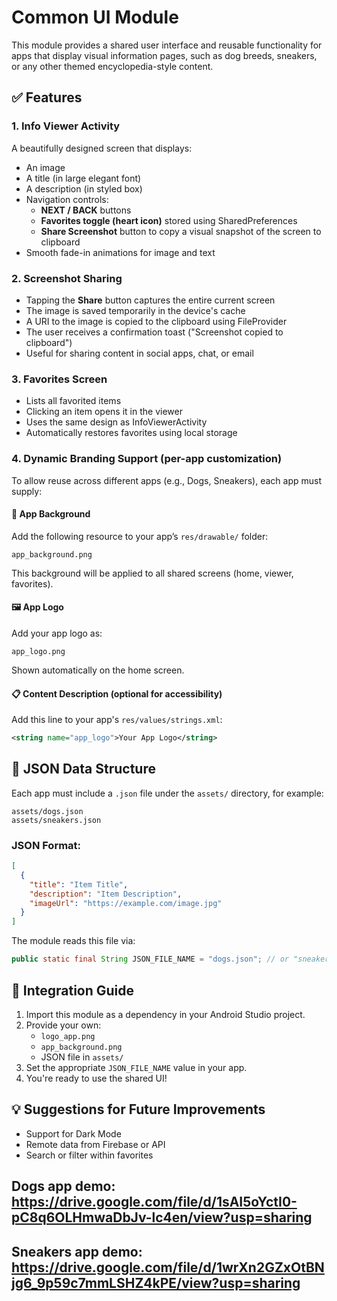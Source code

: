 # Common UI Module

This module provides a shared user interface and reusable functionality for apps that display visual information pages, such as dog breeds, sneakers, or any other themed encyclopedia-style content.

## ✅ Features

### 1. Info Viewer Activity
A beautifully designed screen that displays:
- An image
- A title (in large elegant font)
- A description (in styled box)
- Navigation controls:
  - **NEXT / BACK** buttons
  - **Favorites toggle (heart icon)** stored using SharedPreferences
  - **Share Screenshot** button to copy a visual snapshot of the screen to clipboard
- Smooth fade-in animations for image and text

### 2. Screenshot Sharing
- Tapping the **Share** button captures the entire current screen
- The image is saved temporarily in the device's cache
- A URI to the image is copied to the clipboard using FileProvider
- The user receives a confirmation toast ("Screenshot copied to clipboard")
- Useful for sharing content in social apps, chat, or email

### 3. Favorites Screen
- Lists all favorited items
- Clicking an item opens it in the viewer
- Uses the same design as InfoViewerActivity
- Automatically restores favorites using local storage

### 4. Dynamic Branding Support (per-app customization)
To allow reuse across different apps (e.g., Dogs, Sneakers), each app must supply:

#### 🎨 App Background
Add the following resource to your app’s `res/drawable/` folder:
```
app_background.png
```
This background will be applied to all shared screens (home, viewer, favorites).

#### 🖼 App Logo
Add your app logo as:
```
app_logo.png
```
Shown automatically on the home screen.

#### 📋 Content Description (optional for accessibility)
Add this line to your app's `res/values/strings.xml`:
```xml
<string name="app_logo">Your App Logo</string>
```

## 📁 JSON Data Structure

Each app must include a `.json` file under the `assets/` directory, for example:

```
assets/dogs.json
assets/sneakers.json
```

### JSON Format:
```json
[
  {
    "title": "Item Title",
    "description": "Item Description",
    "imageUrl": "https://example.com/image.jpg"
  }
]
```

The module reads this file via:
```java
public static final String JSON_FILE_NAME = "dogs.json"; // or "sneakers.json"
```

## 🧩 Integration Guide

1. Import this module as a dependency in your Android Studio project.
2. Provide your own:
   - `logo_app.png`
   - `app_background.png`
   - JSON file in `assets/`
3. Set the appropriate `JSON_FILE_NAME` value in your app.
4. You're ready to use the shared UI!

## 💡 Suggestions for Future Improvements
- Support for Dark Mode
- Remote data from Firebase or API
- Search or filter within favorites

## Dogs app demo: https://drive.google.com/file/d/1sAI5oYctI0-pC8q6OLHmwaDbJv-lc4en/view?usp=sharing

## Sneakers app demo: https://drive.google.com/file/d/1wrXn2GZxOtBNjg6_9p59c7mmLSHZ4kPE/view?usp=sharing 

